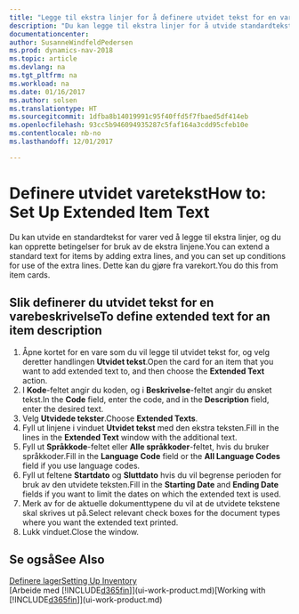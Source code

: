 ```yaml
---
title: "Legge til ekstra linjer for å definere utvidet tekst for en varebeskrivelse"
description: "Du kan legge til ekstra linjer for å utvide standardteksten som beskriver en vare."
documentationcenter: 
author: SusanneWindfeldPedersen
ms.prod: dynamics-nav-2018
ms.topic: article
ms.devlang: na
ms.tgt_pltfrm: na
ms.workload: na
ms.date: 01/16/2017
ms.author: solsen
ms.translationtype: HT
ms.sourcegitcommit: 1dfba8b14019991c95f40ffd5f7fbaed5df414eb
ms.openlocfilehash: 93cc5b946094935287c5faf164a3cdd95cfeb10e
ms.contentlocale: nb-no
ms.lasthandoff: 12/01/2017

---
```

# <a name="how-to-set-up-extended-item-text"></a><span data-ttu-id="0b47a-103">Definere utvidet varetekst</span><span class="sxs-lookup"><span data-stu-id="0b47a-103">How to: Set Up Extended Item Text</span></span>
<span data-ttu-id="0b47a-104">Du kan utvide en standardtekst for varer ved å legge til ekstra linjer, og du kan opprette betingelser for bruk av de ekstra linjene.</span><span class="sxs-lookup"><span data-stu-id="0b47a-104">You can extend a standard text for items by adding extra lines, and you can set up conditions for use of the extra lines.</span></span> <span data-ttu-id="0b47a-105">Dette kan du gjøre fra varekort.</span><span class="sxs-lookup"><span data-stu-id="0b47a-105">You do this from item cards.</span></span>

## <a name="to-define-extended-text-for-an-item-description"></a><span data-ttu-id="0b47a-106">Slik definerer du utvidet tekst for en varebeskrivelse</span><span class="sxs-lookup"><span data-stu-id="0b47a-106">To define extended text for an item description</span></span>
1. <span data-ttu-id="0b47a-107">Åpne kortet for en vare som du vil legge til utvidet tekst for, og velg deretter handlingen **Utvidet tekst**.</span><span class="sxs-lookup"><span data-stu-id="0b47a-107">Open the card for an item that you want to add extended text to, and then choose the **Extended Text** action.</span></span>
2. <span data-ttu-id="0b47a-108">I **Kode**-feltet angir du koden, og i **Beskrivelse**-feltet angir du ønsket tekst.</span><span class="sxs-lookup"><span data-stu-id="0b47a-108">In the **Code** field, enter the code, and in the **Description** field, enter the desired text.</span></span>
3. <span data-ttu-id="0b47a-109">Velg **Utvidede tekster**.</span><span class="sxs-lookup"><span data-stu-id="0b47a-109">Choose **Extended Texts**.</span></span>
4. <span data-ttu-id="0b47a-110">Fyll ut linjene i vinduet **Utvidet tekst** med den ekstra teksten.</span><span class="sxs-lookup"><span data-stu-id="0b47a-110">Fill in the lines in the **Extended Text** window with the additional text.</span></span>
5. <span data-ttu-id="0b47a-111">Fyll ut **Språkkode**-feltet eller **Alle språkkoder**-feltet, hvis du bruker språkkoder.</span><span class="sxs-lookup"><span data-stu-id="0b47a-111">Fill in the **Language Code** field or the **All Language Codes** field if you use language codes.</span></span>
6. <span data-ttu-id="0b47a-112">Fyll ut feltene **Startdato** og **Sluttdato** hvis du vil begrense perioden for bruk av den utvidete teksten.</span><span class="sxs-lookup"><span data-stu-id="0b47a-112">Fill in the **Starting Date** and **Ending Date** fields if you want to limit the dates on which the extended text is used.</span></span>
7. <span data-ttu-id="0b47a-113">Merk av for de aktuelle dokumenttypene du vil at de utvidete tekstene skal skrives ut på.</span><span class="sxs-lookup"><span data-stu-id="0b47a-113">Select relevant check boxes for the document types where you want the extended text printed.</span></span>
8. <span data-ttu-id="0b47a-114">Lukk vinduet.</span><span class="sxs-lookup"><span data-stu-id="0b47a-114">Close the window.</span></span>

## <a name="see-also"></a><span data-ttu-id="0b47a-115">Se også</span><span class="sxs-lookup"><span data-stu-id="0b47a-115">See Also</span></span>
[<span data-ttu-id="0b47a-116">Definere lager</span><span class="sxs-lookup"><span data-stu-id="0b47a-116">Setting Up Inventory</span></span>](inventory-setup-inventory.md)  
<span data-ttu-id="0b47a-117">[Arbeide med [!INCLUDE[d365fin](includes/d365fin_md.md)]](ui-work-product.md)</span><span class="sxs-lookup"><span data-stu-id="0b47a-117">[Working with [!INCLUDE[d365fin](includes/d365fin_md.md)]](ui-work-product.md)</span></span>

